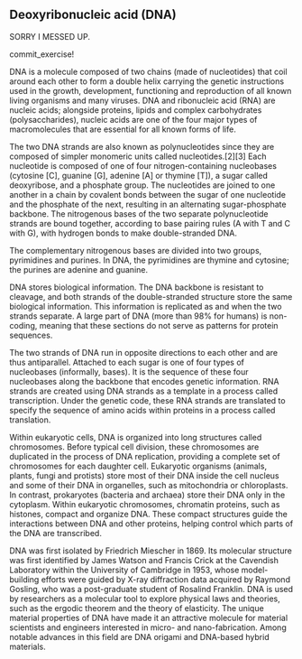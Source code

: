 ## Deoxyribonucleic acid (DNA)

SORRY I MESSED UP.

commit_exercise! 

DNA is a molecule
composed of two chains (made of nucleotides) that coil around each other to form a double helix carrying
the genetic instructions used in the growth, development, functioning and reproduction of all known living
organisms and many viruses. DNA and ribonucleic acid (RNA) are nucleic acids; alongside proteins, lipids
and complex carbohydrates (polysaccharides), nucleic acids are one of the four major types of
macromolecules that are essential for all known forms of life.

The two DNA strands are also known as polynucleotides since they are composed of simpler monomeric units
called nucleotides.[2][3] Each nucleotide is composed of one of four nitrogen-containing nucleobases
(cytosine [C], guanine [G], adenine [A] or thymine [T]), a sugar called deoxyribose, and a phosphate group.
The nucleotides are joined to one another in a chain by covalent bonds between the sugar of one nucleotide 
and the phosphate of the next, resulting in an alternating sugar-phosphate backbone. The nitrogenous bases
of the two separate polynucleotide strands are bound together, according to base pairing rules
(A with T and C with G), with hydrogen bonds to make double-stranded DNA.

The complementary nitrogenous bases are divided into two groups, pyrimidines and purines. In DNA, the 
pyrimidines are thymine and cytosine; the purines are adenine and guanine.

DNA stores biological information. The DNA backbone is resistant to cleavage, and both strands of the 
double-stranded structure store the same biological information. This information is replicated as and 
when the two strands separate. A large part of DNA (more than 98% for humans) is non-coding, meaning that 
these sections do not serve as patterns for protein sequences.

The two strands of DNA run in opposite directions to each other and are thus antiparallel. Attached to 
each sugar is one of four types of nucleobases (informally, bases). It is the sequence of these four 
nucleobases along the backbone that encodes genetic information. RNA strands are created using DNA strands
as a template in a process called transcription. Under the genetic code, these RNA strands are translated
to specify the sequence of amino acids within proteins in a process called translation.

Within eukaryotic cells, DNA is organized into long structures called chromosomes. Before typical cell
division, these chromosomes are duplicated in the process of DNA replication, providing a complete set of
chromosomes for each daughter cell. Eukaryotic organisms (animals, plants, fungi and protists) store most
of their DNA inside the cell nucleus and some of their DNA in organelles, such as mitochondria or
chloroplasts. In contrast, prokaryotes (bacteria and archaea) store their DNA only in the cytoplasm.
Within eukaryotic chromosomes, chromatin proteins, such as histones, compact and organize DNA. These
compact structures guide the interactions between DNA and other proteins, helping control which parts of
the DNA are transcribed.

DNA was first isolated by Friedrich Miescher in 1869. Its molecular structure was first identified by
James Watson and Francis Crick at the Cavendish Laboratory within the University of Cambridge in 1953,
whose model-building efforts were guided by X-ray diffraction data acquired by Raymond Gosling, who was
a post-graduate student of Rosalind Franklin. DNA is used by researchers as a molecular tool to explore
physical laws and theories, such as the ergodic theorem and the theory of elasticity. The unique material
properties of DNA have made it an attractive molecule for material scientists and engineers interested
in micro- and nano-fabrication. Among notable advances in this field are DNA origami and DNA-based hybrid
materials.

